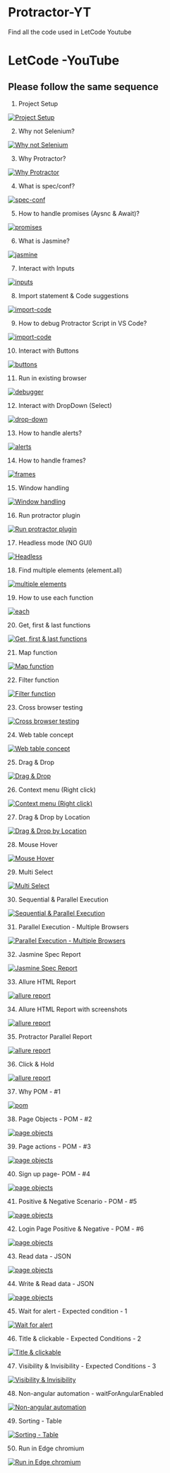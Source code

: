 # Protractor-YT
Find all the code used in LetCode Youtube

# LetCode -YouTube

## Please follow the same sequence
1. Project Setup

[![Project Setup](https://raw.githubusercontent.com/ortoniKC/Protractor-YT/images/protractor/protractor%20(1)-min.png)](https://youtu.be/Dc05Uzm-MyE)

2. Why not Selenium?

[![Why not Selenium](https://raw.githubusercontent.com/ortoniKC/Protractor-YT/images/protractor/protractor%20(2)-min.png)](https://youtu.be/2XbX9XXdaPU)

3. Why Protractor?

[![Why Protractor](https://raw.githubusercontent.com/ortoniKC/Protractor-YT/images/protractor/protractor%20(3)-min.png)](https://youtu.be/I-E_3Q3UiSo)

4. What is spec/conf?

[![spec-conf](https://raw.githubusercontent.com/ortoniKC/Protractor-YT/images/protractor/protractor%20(4)-min.png)](https://youtu.be/HYJvcK4j_7U)

5. How to handle promises (Aysnc & Await)?

[![promises](https://raw.githubusercontent.com/ortoniKC/Protractor-YT/images/protractor/protractor%20(5)-min.png)](https://youtu.be/8t6s-uIlAPc)

6. What is Jasmine?

[![jasmine](https://raw.githubusercontent.com/ortoniKC/Protractor-YT/images/protractor/protractor%20(6)-min.png)](https://youtu.be/3NihahM4fik)

7. Interact with Inputs

[![inputs](https://raw.githubusercontent.com/ortoniKC/Protractor-YT/images/protractor/protractor%20(7)-min.png)](https://youtu.be/4Xd9shK8iOc)

8. Import statement & Code suggestions

[![import-code](https://raw.githubusercontent.com/ortoniKC/Protractor-YT/images/protractor/protractor%20(8)-min.png)](https://youtu.be/eiNRVQM9r0w)

9. How to debug Protractor Script in VS Code?

[![import-code](https://raw.githubusercontent.com/ortoniKC/Protractor-YT/images/protractor/protractor%20(9)-min.png)](https://youtu.be/sjCpKICGIP0)

10. Interact with Buttons

[![buttons](https://raw.githubusercontent.com/ortoniKC/Protractor-YT/images/protractor/protractor%20(10)-min.png)](https://youtu.be/u3M6Ofm839c)

11. Run in existing browser

[![debugger](https://raw.githubusercontent.com/ortoniKC/Protractor-YT/images/protractor/protractor%20(11)-min.png)](https://youtu.be/-gH0LcXp-RE)

12. Interact with DropDown (Select)

[![drop-down](https://raw.githubusercontent.com/ortoniKC/Protractor-YT/images/protractor/protractor%20(12)-min.png)](https://youtu.be/_AIX58lGuFs)

13. How to handle alerts?

[![alerts](https://raw.githubusercontent.com/ortoniKC/Protractor-YT/images/protractor/protractor%20(13)-min.png)](https://youtu.be/VztGNaaBSh4)

14. How to handle frames?

[![frames](https://raw.githubusercontent.com/ortoniKC/Protractor-YT/images/protractor/protractor%20(14)-min.png)](https://youtu.be/rr7VMTizgGs)

15. Window handling

[![Window handling](https://raw.githubusercontent.com/ortoniKC/Protractor-YT/images/protractor/protractor%20(15)-min.png)](https://youtu.be/N1nYNky7zwk)


16. Run protractor plugin

[![Run protractor plugin](https://raw.githubusercontent.com/ortoniKC/Protractor-YT/images/protractor/protractor%20(16)-min.png)](https://youtu.be/QGZWiFCyA5s)


17. Headless mode (NO GUI)

[![Headless](https://raw.githubusercontent.com/ortoniKC/Protractor-YT/images/protractor/protractor%20(17)-min.png)](https://youtu.be/_AIX58lGuFs)

18. Find multiple elements (element.all)

[![multiple elements](https://raw.githubusercontent.com/ortoniKC/Protractor-YT/images/protractor/protractor%20(18)-min.png)](https://youtu.be/DND7KaQS2To)

19. How to use each function

[![each](https://raw.githubusercontent.com/ortoniKC/Protractor-YT/images/protractor/protractor%20(19)-min.png)](https://youtu.be/zmAWOQI37H4)

20. Get, first & last functions

[![Get, first & last functions](https://raw.githubusercontent.com/ortoniKC/Protractor-YT/images/protractor/protractor%20(20)-min.png)](https://youtu.be/1Ej2Bx8V7mQ)

21. Map function

[![Map function](https://raw.githubusercontent.com/ortoniKC/Protractor-YT/images/protractor/protractor%20(21)-min.png)](https://youtu.be/euOlK-xkJxM)

22. Filter function

[![Filter function](https://raw.githubusercontent.com/ortoniKC/Protractor-YT/images/protractor/protractor%20(22)-min.png)](https://youtu.be/JysLc0DkY3s)

23. Cross browser testing

[![Cross browser testing](https://raw.githubusercontent.com/ortoniKC/Protractor-YT/images/protractor/protractor%20(23)-min.png)](https://youtu.be/gd3tAvl8IXs)

24. Web table concept

[![Web table concept](https://raw.githubusercontent.com/ortoniKC/Protractor-YT/images/protractor/protractor%20(24)-min.png)](https://youtu.be/qjBEc6FIKoY)

25. Drag & Drop

[![Drag & Drop](https://raw.githubusercontent.com/ortoniKC/Protractor-YT/images/protractor/protractor%20(25)-min.png)](https://youtu.be/FavXQLVy4w4)

26. Context menu (Right click)

[![Context menu (Right click)](https://raw.githubusercontent.com/ortoniKC/Protractor-YT/images/protractor/protractor%20(26)-min.png)](https://youtu.be/huAyYL4rhd4)

27. Drag & Drop by Location

[![Drag & Drop by Location](https://raw.githubusercontent.com/ortoniKC/Protractor-YT/images/protractor/protractor%20(27)-min.png)](https://youtu.be/03xNi6HIbx8)

28. Mouse Hover

[![Mouse Hover](https://raw.githubusercontent.com/ortoniKC/Protractor-YT/images/protractor/protractor%20(28)-min.png)](https://youtu.be/fmQnEeQrr7A)

29. Multi Select

[![Multi Select](https://raw.githubusercontent.com/ortoniKC/Protractor-YT/images/protractor/protractor%20(29)-min.png)](https://youtu.be/Kcc9_t-BL2s)

30. Sequential & Parallel Execution

[![Sequential & Parallel Execution](https://raw.githubusercontent.com/ortoniKC/Protractor-YT/images/protractor/protractor%20(30)-min.png)](https://youtu.be/LM1igW4T4II)

31. Parallel Execution - Multiple Browsers

[![Parallel Execution - Multiple Browsers](https://raw.githubusercontent.com/ortoniKC/Protractor-YT/images/protractor/protractor%20(31)-min.png)](https://youtu.be/VmzzFdVTZPk)


32. Jasmine Spec Report 

[![Jasmine Spec Report](https://raw.githubusercontent.com/ortoniKC/Protractor-YT/images/protractor/protractor%20(32)-min.png)](https://youtu.be/7I28MBeGBg8)

33. Allure HTML Report

[![allure report](https://raw.githubusercontent.com/ortoniKC/Protractor-YT/images/protractor/protractor%20(33)-min.png)](https://youtu.be/xlF6GlSIFa8)

34. Allure HTML Report with screenshots

[![allure report](https://raw.githubusercontent.com/ortoniKC/Protractor-YT/images/protractor/protractor%20(34)-min.png)](https://youtu.be/K6BrLYfdRoc)

35. Protractor Parallel Report

[![allure report](https://raw.githubusercontent.com/ortoniKC/Protractor-YT/images/protractor/protractor%20(35)-min.png)](https://youtu.be/w5khwztScf4)

36. Click & Hold

[![allure report](https://raw.githubusercontent.com/ortoniKC/Protractor-YT/images/protractor/protractor%20(36)-min.png)](https://youtu.be/wzMy1uGN9Dg)

37. Why POM - #1

[![pom](https://raw.githubusercontent.com/ortoniKC/Protractor-YT/images/protractor/protractor%20(37)-min.png)](https://youtu.be/AdIu6LpjbsM)

38. Page Objects - POM - #2

[![page objects](https://raw.githubusercontent.com/ortoniKC/Protractor-YT/images/protractor/protractor%20(38)-min.png)](https://youtu.be/GgzvEgPBOe8)

39. Page actions - POM - #3

[![page objects](https://raw.githubusercontent.com/ortoniKC/Protractor-YT/images/protractor/protractor%20(39)-min.png)](https://youtu.be/9iHdaxFl2WQ)

40. Sign up page- POM - #4

[![page objects](https://raw.githubusercontent.com/ortoniKC/Protractor-YT/images/protractor/protractor%20(40)-min.png)](https://youtu.be/irDOcG1gpxA)

41. Positive & Negative Scenario - POM - #5

[![page objects](https://raw.githubusercontent.com/ortoniKC/Protractor-YT/images/protractor/protractor%20(41)-min.png)](https://youtu.be/IWhk2EzTi-0)

42. Login Page Positive & Negative - POM - #6

[![page objects](https://raw.githubusercontent.com/ortoniKC/Protractor-YT/images/protractor/protractor%20(42)-min.png)](https://youtu.be/m6htd6fDq3M)

43. Read data - JSON

[![page objects](https://raw.githubusercontent.com/ortoniKC/Protractor-YT/images/protractor/protractor%20(43)-min.png)](https://youtu.be/t2EV-Zi6wsA)

44. Write & Read data  - JSON

[![page objects](https://raw.githubusercontent.com/ortoniKC/Protractor-YT/images/protractor/protractor%20(44)-min.png)](https://youtu.be/pjKmTTI0Ju0)

45. Wait for alert - Expected condition - 1

[![Wait for alert ](https://raw.githubusercontent.com/ortoniKC/Protractor-YT/images/protractor/protractor%20(45)-min.png)](https://youtu.be/BV6SRxDSr3Q)

46. Title & clickable - Expected Conditions - 2

[![Title & clickable](https://raw.githubusercontent.com/ortoniKC/Protractor-YT/images/protractor/protractor%20(46)-min.png)](https://youtu.be/jirhGHDYLA0)

47. Visibility & Invisibility - Expected Conditions - 3

[![Visibility & Invisibility](https://raw.githubusercontent.com/ortoniKC/Protractor-YT/images/protractor/protractor%20(47)-min.png)](https://youtu.be/4niV_D6D9OY)

48. Non-angular automation - waitForAngularEnabled 

[![Non-angular automation](https://raw.githubusercontent.com/ortoniKC/Protractor-YT/images/protractor/protractor%20(48)-min.png)](https://youtu.be/Xjr5LDHiM5g)

49. Sorting - Table

[![Sorting - Table](https://raw.githubusercontent.com/ortoniKC/Protractor-YT/images/protractor/protractor%20(49)-min.png)](https://youtu.be/46Fn5g_C1d8)

50. Run in Edge chromium 

[![Run in Edge chromium](https://raw.githubusercontent.com/ortoniKC/Protractor-YT/images/protractor/protractor%20(50)-min.png)](https://youtu.be/EY9Rn403zhs)